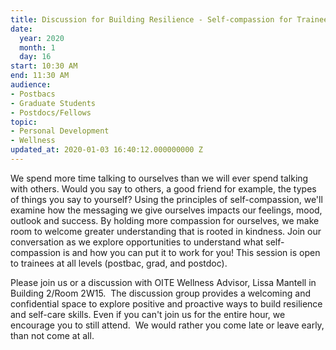 ```yaml
---
title: Discussion for Building Resilience - Self-compassion for Trainees
date:
  year: 2020
  month: 1
  day: 16
start: 10:30 AM
end: 11:30 AM
audience:
- Postbacs
- Graduate Students
- Postdocs/Fellows
topic:
- Personal Development
- Wellness
updated_at: 2020-01-03 16:40:12.000000000 Z
---
```

We spend more time talking to ourselves than we will ever spend talking
with others. Would you say to others, a good friend for example, the
types of things you say to yourself? Using the principles of
self-compassion, we'll examine how the messaging we give ourselves
impacts our feelings, mood, outlook and success. By holding more
compassion for ourselves, we make room to welcome greater understanding
that is rooted in kindness. Join our conversation as we explore
opportunities to understand what self-compassion is and how you can put
it to work for you! This session is open to trainees at all levels
(postbac, grad, and postdoc).

Please join us or a discussion with OITE Wellness Advisor, Lissa
Mantell in Building 2/Room 2W15.  The discussion group provides a
welcoming and confidential space to explore positive and proactive ways
to build resilience and self-care skills. Even if you can\'t join us for
the entire hour, we encourage you to still attend.  We would rather you
come late or leave early, than not come at all.   

 

 

 

